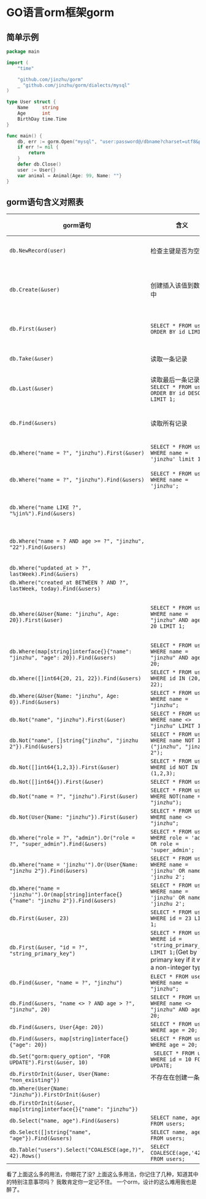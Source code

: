 # GO语言orm框架gorm

## 简单示例

```go
package main

import (
	"time"

	"github.com/jinzhu/gorm"
	_ "github.com/jinzhu/gorm/dialects/mysql"
)

type User struct {
	Name     string
	Age      int
	BirthDay time.Time
}

func main() {
	db, err := gorm.Open("mysql", "user:password@/dbname?charset=utf8&parseTime=True&loc=Local")
	if err != nil {
		return
	}
	defer db.Close()
    user := User{}
    var animal = Animal{Age: 99, Name: ""}
}
```

## gorm语句含义对照表

| gorm语句                                                                                    | 含义                                                                                                               | 备注                  | 吐槽    |                                                                        |
|-------------------------------------------------------------------------------------------|------------------------------------------------------------------------------------------------------------------|---------------------|-------|------------------------------------------------------------------------|
| `db.NewRecord(user)`                                                                      | 检查主键是否为空                                                                                                         | 这函数名跟作用完全对不上        |       |                                                                        |
| `db.Create(&user)`                                                                        | 创建插入该值到数据库中                                                                                                      | 但是 如果有0值字段，则不能把0值写入 |       |                                                                        |
| `db.First(&user)`                                                                         | `SELECT * FROM users ORDER BY id LIMIT 1;`                                                                       | 函数名称不能明确表达意思        |       |                                                                        |
| `db.Take(&user)`                                                                          | 读取一条记录                                                                                                           | 你知道读取那一条吗？          |       |                                                                        |
| `db.Last(&user)`                                                                          | 读取最后一条记录 `SELECT * FROM users ORDER BY id DESC LIMIT 1;`                                                         |                     |       |                                                                        |
| `db.Find(&users)`                                                                         | 读取所有记录                                                                                                           | 不是find吗，总给点条件来查找吧   |       |                                                                        |
| `db.Where("name = ?", "jinzhu").First(&user)`                                             | `SELECT * FROM users WHERE name = 'jinzhu' limit 1;`                                                             |                     |       |                                                                        |
| `db.Where("name = ?", "jinzhu").Find(&users)`                                             | `SELECT * FROM users WHERE name = 'jinzhu';`                                                                     | 获取所有匹配的记录           |       | `db.Where("name in (?)", []string{"jinzhu", "jinzhu 2"}).Find(&users)` |
| `db.Where("name LIKE ?", "%jin%").Find(&users)`                                           |                                                                                                                  | 能加limit,offset 吗    |       |                                                                        |
| `db.Where("name = ? AND age >= ?", "jinzhu", "22").Find(&users)`                          |                                                                                                                  | 能用外面的and来设置多个条件吗    |       |                                                                        |
| `db.Where("updated_at > ?", lastWeek).Find(&users)`                                       |                                                                                                                  |                     |       |                                                                        |
| `db.Where("created_at BETWEEN ? AND ?", lastWeek, today).Find(&users)`                    |                                                                                                                  |                     |       |                                                                        |
| `db.Where(&User{Name: "jinzhu", Age: 20}).First(&user)`                                   | `SELECT * FROM users WHERE name = "jinzhu" AND age = 20 LIMIT 1;`                                                | 如果age是0，则不能构成查询条件   | 太奇葩了吧 |                                                                        |
| `db.Where(map[string]interface{}{"name": "jinzhu", "age": 20}).Find(&users)`              | `SELECT * FROM users WHERE name = "jinzhu" AND age = 20; `                                                       |                     |       |                                                                        |
| `db.Where([]int64{20, 21, 22}).Find(&users)`                                              | `SELECT * FROM users WHERE id IN (20, 21, 22);`                                                                  |                     |       |                                                                        |
| `db.Where(&User{Name: "jinzhu", Age: 0}).Find(&users)`                                    | `SELECT * FROM users WHERE name = "jinzhu";`                                                                     |                     |       |                                                                        |
| `db.Not("name", "jinzhu").First(&user)`                                                   | `SELECT * FROM users WHERE name <> "jinzhu" LIMIT 1;`                                                            |                     |       |                                                                        |
| `db.Not("name", []string{"jinzhu", "jinzhu 2"}).Find(&users)`                             | `SELECT * FROM users WHERE name NOT IN ("jinzhu", "jinzhu 2");`                                                  |                     |       |                                                                        |
| `db.Not([]int64{1,2,3}).First(&user)`                                                     | `SELECT * FROM users WHERE id NOT IN (1,2,3);`                                                                   |                     |       |                                                                        |
| `db.Not([]int64{}).First(&user)`                                                          | `SELECT * FROM users;`                                                                                           |                     |       |                                                                        |
| `db.Not("name = ?", "jinzhu").First(&user)`                                               | `SELECT * FROM users WHERE NOT(name = "jinzhu");`                                                                |                     |       |                                                                        |
| `db.Not(User{Name: "jinzhu"}).First(&user)`                                               | `SELECT * FROM users WHERE name <> "jinzhu";`                                                                    |                     |       |                                                                        |
| `db.Where("role = ?", "admin").Or("role = ?", "super_admin").Find(&users)`                | `SELECT * FROM users WHERE role = 'admin' OR role = 'super_admin';`                                              |                     |       |                                                                        |
| `db.Where("name = 'jinzhu'").Or(User{Name: "jinzhu 2"}).Find(&users)`                     | `SELECT * FROM users WHERE name = 'jinzhu' OR name = 'jinzhu 2';`                                                |                     |       |                                                                        |
| `db.Where("name = 'jinzhu'").Or(map[string]interface{}{"name": "jinzhu 2"}).Find(&users)` | `SELECT * FROM users WHERE name = 'jinzhu' OR name = 'jinzhu 2';`                                                |                     |       |                                                                        |
| `db.First(&user, 23)`                                                                     | `SELECT * FROM users WHERE id = 23 LIMIT 1;`                                                                     |                     |       |                                                                        |
| `db.First(&user, "id = ?", "string_primary_key")`                                         | `SELECT * FROM users WHERE id = 'string_primary_key' LIMIT 1;`(Get by primary key if it were a non-integer type) |                     |       |                                                                        |
| `db.Find(&user, "name = ?", "jinzhu")`                                                    | `ELECT * FROM users WHERE name = "jinzhu";`                                                                      |                     |       |                                                                        |
| `db.Find(&users, "name <> ? AND age > ?", "jinzhu", 20)`                                  | `SELECT * FROM users WHERE name <> "jinzhu" AND age > 20;`                                                       |                     |       |                                                                        |
| `db.Find(&users, User{Age: 20})`                                                          | `SELECT * FROM users WHERE age = 20;`                                                                            |                     |       |                                                                        |
| `db.Find(&users, map[string]interface{}{"age": 20})`                                      | `SELECT * FROM users WHERE age = 20;`                                                                            |                     |       |                                                                        |
| `db.Set("gorm:query_option", "FOR UPDATE").First(&user, 10)`                              | ` SELECT * FROM users WHERE id = 10 FOR UPDATE;`                                                                 |                     |       |                                                                        |
| `db.FirstOrInit(&user, User{Name: "non_existing"})`                                       | 不存在在创建一条                                                                                                         |                     |       |                                                                        |
| `db.Where(User{Name: "Jinzhu"}).FirstOrInit(&user)`                                       |                                                                                                                  |                     |       |                                                                        |
| `db.FirstOrInit(&user, map[string]interface{}{"name": "jinzhu"})`                         |                                                                                                                  |                     |       |                                                                        |
| `db.Select("name, age").Find(&users)`                                                     | `SELECT name, age FROM users;`                                                                                   |                     |       |                                                                        |
| `db.Select([]string{"name", "age"}).Find(&users)`                                         | `SELECT name, age FROM users;`                                                                                   |                     |       |                                                                        |
| `db.Table("users").Select("COALESCE(age,?)", 42).Rows()`                                  | `SELECT COALESCE(age,'42') FROM users;`                                                                          |                     |       |                                                                        |


看了上面这么多的用法，你眼花了没?
上面这么多用法，你记住了几种，知道其中的特别注意事项吗？
我敢肯定你一定记不住。
一个orm，设计的这么难用我也是醉了。